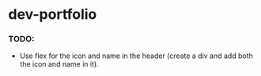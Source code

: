 # dev-portfolio

### TODO:

-   Use flex for the icon and name in the header (create a div and add both the icon and name in it).
